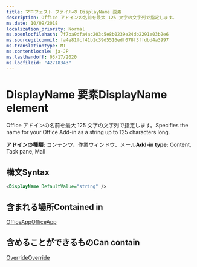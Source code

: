 ```yaml
---
title: マニフェスト ファイルの DisplayName 要素
description: Office アドインの名前を最大 125 文字の文字列で指定します。
ms.date: 10/09/2018
localization_priority: Normal
ms.openlocfilehash: 7f7ba9dfa4ac203c5e8b0239e24db2291e03b2e6
ms.sourcegitcommit: fa4e81fcf41b1c39d5516edf078f3ffdbd4a3997
ms.translationtype: MT
ms.contentlocale: ja-JP
ms.lasthandoff: 03/17/2020
ms.locfileid: "42718343"
---
```

# <a name="displayname-element"></a><span data-ttu-id="97acb-103">DisplayName 要素</span><span class="sxs-lookup"><span data-stu-id="97acb-103">DisplayName element</span></span>

<span data-ttu-id="97acb-104">Office アドインの名前を最大 125 文字の文字列で指定します。</span><span class="sxs-lookup"><span data-stu-id="97acb-104">Specifies the name for your Office Add-in as a string up to 125 characters long.</span></span>

<span data-ttu-id="97acb-105">**アドインの種類:** コンテンツ、作業ウィンドウ、メール</span><span class="sxs-lookup"><span data-stu-id="97acb-105">**Add-in type:** Content, Task pane, Mail</span></span>

## <a name="syntax"></a><span data-ttu-id="97acb-106">構文</span><span class="sxs-lookup"><span data-stu-id="97acb-106">Syntax</span></span>

```XML
<DisplayName DefaultValue="string" />
```

## <a name="contained-in"></a><span data-ttu-id="97acb-107">含まれる場所</span><span class="sxs-lookup"><span data-stu-id="97acb-107">Contained in</span></span>

[<span data-ttu-id="97acb-108">OfficeApp</span><span class="sxs-lookup"><span data-stu-id="97acb-108">OfficeApp</span></span>](officeapp.md)


## <a name="can-contain"></a><span data-ttu-id="97acb-109">含めることができるもの</span><span class="sxs-lookup"><span data-stu-id="97acb-109">Can contain</span></span>

[<span data-ttu-id="97acb-110">Override</span><span class="sxs-lookup"><span data-stu-id="97acb-110">Override</span></span>](override.md)

